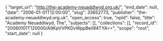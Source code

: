 {
  "target_url": "http://the-academy-neuaddlwyd.org.uk/", 
  "end_date": null, 
  "date": "2006-01-01T12:00:00", 
  "slug": 33652773, 
  "publisher": "the-academy-neuaddlwyd.org.uk", 
  "open_access": true, 
  "npld": false, 
  "title": "Academy Neuaddlwyd, The", 
  "subjects": [], 
  "collections": [], 
  "record_id": "20060101T120000/A9KpVVPKDvWppBeiI94TYA==", 
  "scope": "root", 
  "start_date": null
}

